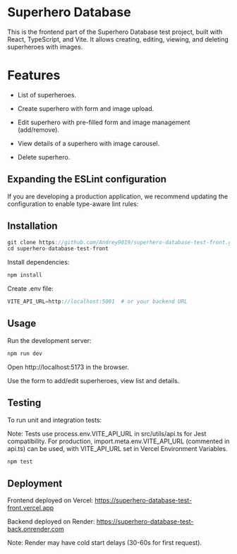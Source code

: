 # Superhero Database

This is the frontend part of the Superhero Database test project, built with React, TypeScript, and Vite. It allows creating, editing, viewing, and deleting superheroes with images.

# Features

- List of superheroes.

- Create superhero with form and image upload.

- Edit superhero with pre-filled form and image management (add/remove).

- View details of a superhero with image carousel.

- Delete superhero.

## Expanding the ESLint configuration

If you are developing a production application, we recommend updating the configuration to enable type-aware lint rules:

## Installation

```js
git clone https://github.com/Andrey9019/superhero-database-test-front.git
cd superhero-database-test-front
```

Install dependencies:

```js
npm install
```

Create .env file:

```js
VITE_API_URL=http://localhost:5001  # or your backend URL
```

## Usage

Run the development server:

```js
npm run dev
```

Open http://localhost:5173 in the browser.

Use the form to add/edit superheroes, view list and details.

## Testing

To run unit and integration tests:

Note: Tests use process.env.VITE_API_URL in src/utils/api.ts for Jest compatibility. For production, import.meta.env.VITE_API_URL (commented in api.ts) can be used, with VITE_API_URL set in Vercel Environment Variables.

```js
npm test
```

## Deployment

Frontend deployed on Vercel: https://superhero-database-test-front.vercel.app

Backend deployed on Render: https://superhero-database-test-back.onrender.com

Note: Render may have cold start delays (30-60s for first request).
